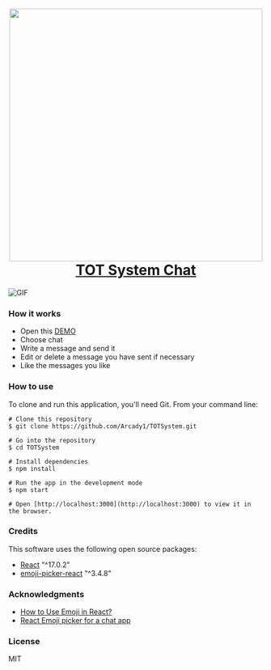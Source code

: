 <h1 align="center">
  <a href="https://tot-system-chat.herokuapp.com/">
    <img src="https://image.flaticon.com/icons/png/512/610/610413.png" alt="" width="500px"></img>
  </a>
  <br>
  <a href="https://tot-system-chat.herokuapp.com/">TOT System Chat</a>
  <br>
</h1>

![GIF][0]

### How it works
* Open this [DEMO][1]
* Choose chat
* Write a message and send it
* Edit or delete a message you have sent if necessary
* Like the messages you like

### How to use

To clone and run this application, you'll need Git. From your command line:

```
# Clone this repository
$ git clone https://github.com/Arcady1/TOTSystem.git

# Go into the repository
$ cd TOTSystem

# Install dependencies
$ npm install

# Run the app in the development mode
$ npm start

# Open [http://localhost:3000](http://localhost:3000) to view it in the browser.
```

### Credits
This software uses the following open source packages:

* [React][2] "^17.0.2"
* [emoji-picker-react][3] "^3.4.8"

### Acknowledgments
* [How to Use Emoji in React?][4]
* [React Emoji picker for a chat app][5]

### License
MIT

[0]: https://github.com/Arcady1/Scrolling-web-page-with-your-eyes/blob/main/web/github/eye-control-gif.gif

[1]: https://tot-system-chat.herokuapp.com/
[2]: https://github.com/facebook/react/
[3]: https://www.npmjs.com/package/emoji-picker-react
[4]: https://medium.com/@tatarinov.alexander/how-to-use-emoji-in-react-813810d4fbe4
[5]: https://allegra9.medium.com/add-emoji-picker-to-your-react-chat-app-30d8cbe8d9a6
